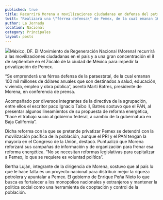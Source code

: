 ```yaml
---
published: true
title: Recurrirá Morena a movilizaciones ciudadanas en defensa del petróleo
twitt: "Realizará una \"férrea defensa\" de Pemex, de la cual emanan 100 mil mdd anuales para destinarse a educación, vivienda, salud y obra pública, destacó Martí Batres"
author: La Jornada
location: Nacional
category: Principales
layout: posts
---
```


![](http://i.imgur.com/EhPNmySm.jpg)México, DF. El Movimiento de Regeneración Nacional (Morena) recurrirá a las movilizaciones ciudadanas en el país y a una gran concentración el 8 de septiembre en el Zócalo de la ciudad de México para impedir la privatización de Pemex.

“Se emprenderá una férrea defensa de la paraestatal, de la cual emanan 100 mil millones de dólares anuales que son destinados a salud, educación, vivienda, empleo y obra pública”, asentó Martí Batres, presidente de Morena, en conferencia de prensa.

Acompañado por diversos integrantes de la directiva de la agrupación, entre ellos el escritor paco Ignacio Taibo II, Batres sostuvo que el PAN, al presentar algunos lineamientos de su propuesta de reforma energética, “hace el trabajo sucio al gobierno federal, a cambio de la gubernatura en Baja California”.

Dicha reforma con la que se pretende privatizar Pemex se detendrá con la movilización pacífica de la población, aunque el PRI y el PAN tengan la mayoría en el Congreso de la Unión, destacó. Puntualizó que Morena reforzará sus campañas de información y de organización para frenar esa reforma energética. “No se necesitan reformas legislativas para capitalizar a Pemex, lo que se requiere es voluntad política”.

Bertha Luján, integrante de la dirigencia de Morena, sostuvo que al país lo que le hace falta es un proyecto nacional para distribuir mejor la riqueza petrolera y apuntalar a Pemex. El gobierno de Enrique Peña Nieto lo que busca es fortalecer a los monopolios nacionales y extranjeros y mantener la política social como una herramienta de cooptación y control de la población.

